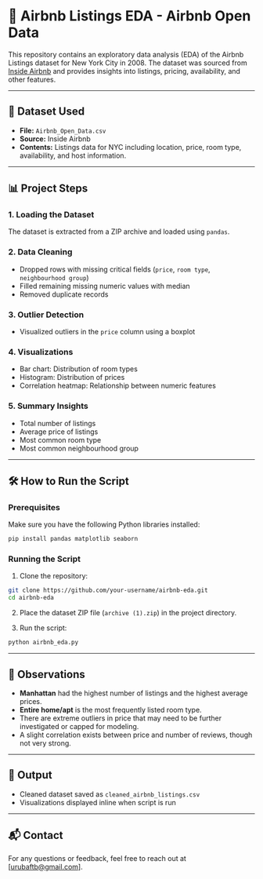 
# 🏡 Airbnb Listings EDA - Airbnb Open Data

This repository contains an exploratory data analysis (EDA) of the Airbnb Listings dataset for New York City in 2008. The dataset was sourced from [Inside Airbnb](http://insideairbnb.com/get-the-data.html) and provides insights into listings, pricing, availability, and other features.

---

## 📁 Dataset Used

- **File:** `Airbnb_Open_Data.csv`
- **Source:** Inside Airbnb
- **Contents:** Listings data for NYC including location, price, room type, availability, and host information.

---

## 📊 Project Steps

### 1. **Loading the Dataset**
The dataset is extracted from a ZIP archive and loaded using `pandas`.

### 2. **Data Cleaning**
- Dropped rows with missing critical fields (`price`, `room type`, `neighbourhood group`)
- Filled remaining missing numeric values with median
- Removed duplicate records

### 3. **Outlier Detection**
- Visualized outliers in the `price` column using a boxplot

### 4. **Visualizations**
- Bar chart: Distribution of room types
- Histogram: Distribution of prices
- Correlation heatmap: Relationship between numeric features

### 5. **Summary Insights**
- Total number of listings
- Average price of listings
- Most common room type
- Most common neighbourhood group

---

## 🛠️ How to Run the Script

### Prerequisites
Make sure you have the following Python libraries installed:

```bash
pip install pandas matplotlib seaborn
```

### Running the Script

1. Clone the repository:
```bash
git clone https://github.com/your-username/airbnb-eda.git
cd airbnb-eda
```

2. Place the dataset ZIP file (`archive (1).zip`) in the project directory.

3. Run the script:

```bash
python airbnb_eda.py
```

---

## 📌 Observations

- **Manhattan** had the highest number of listings and the highest average prices.
- **Entire home/apt** is the most frequently listed room type.
- There are extreme outliers in price that may need to be further investigated or capped for modeling.
- A slight correlation exists between price and number of reviews, though not very strong.

---

## 📁 Output

- Cleaned dataset saved as `cleaned_airbnb_listings.csv`
- Visualizations displayed inline when script is run

---

## 📬 Contact

For any questions or feedback, feel free to reach out at [urubaftb@gmail.com].
